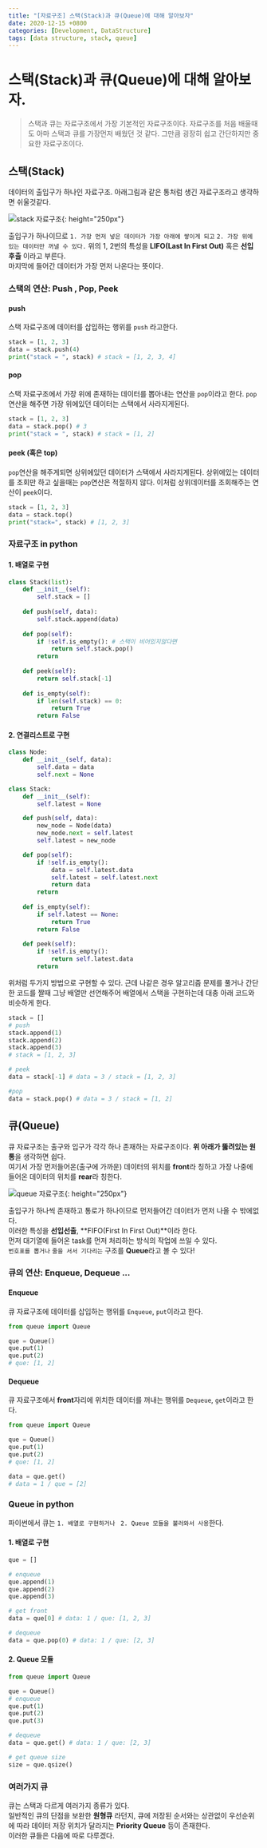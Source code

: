 ```yaml
---
title: "[자료구조] 스택(Stack)과 큐(Queue)에 대해 알아보자"
date: 2020-12-15 +0800
categories: [Development, DataStructure]
tags: [data structure, stack, queue]
---
```


# 스택(Stack)과 큐(Queue)에 대해 알아보자.

> 스택과 큐는 자료구조에서 가장 기본적인 자료구조이다.
> 자료구조를 처음 배울때도 아마 스택과 큐를 가장먼저 배웠던 것 같다.
> 그만큼 굉장히 쉽고 간단하지만 중요한 자료구조이다.

## 스택(Stack)

데이터의 출입구가 하나인 자료구조.
아래그림과 같은 통처럼 생긴 자료구조라고 생각하면 쉬울것같다.

![stack 자료구조](../../assets/img/stack.PNG){: height="250px"}

출입구가 하나이므로 `1. 가장 먼저 넣은 데이터가 가장 아래에 쌓이게 되고` `2. 가장 위에 있는 데이터만 꺼낼 수 있다.`
위의 1, 2번의 특성을 **LIFO(Last In First Out)** 혹은 **선입후출** 이라고 부른다.<br>
마지막에 들어간 데이터가 가장 먼저 나온다는 뜻이다.

### 스택의 연산: Push , Pop, Peek

#### push

스택 자료구조에 데이터를 삽입하는 행위를 `push` 라고한다.

```python
stack = [1, 2, 3]
data = stack.push(4)
print("stack = ", stack) # stack = [1, 2, 3, 4]
```

#### pop

스택 자료구조에서 가장 위에 존재하는 데이터를 뽑아내는 연산을 `pop`이라고 한다.
`pop`연산을 해주면 가장 위에있던 데이터는 스택에서 사라지게된다.

```python
stack = [1, 2, 3]
data = stack.pop() # 3
print("stack = ", stack) # stack = [1, 2]
```

#### peek (혹은 top)

`pop`연산을 해주게되면 상위에있던 데이터가 스택에서 사라지게된다.
상위에있는 데이터를 조회만 하고 싶을때는 `pop`연산은 적절하지 않다.
이처럼 상위데이터를 조회해주는 연산이 `peek`이다.

```python
stack = [1, 2, 3]
data = stack.top()
print("stack=", stack) # [1, 2, 3]
```



### 자료구조 in python

#### 1. 배열로 구현

```python
class Stack(list):
    def __init__(self):
        self.stack = []
        
	def push(self, data):
        self.stack.append(data)
      	
	def pop(self):
        if !self.is_empty(): # 스택이 비어있지않다면
        	return self.stack.pop()
    	return
    
    def peek(self):
        return self.stack[-1]
    
    def is_empty(self):
        if len(self.stack) == 0:
            return True
        return False
```

#### 2. 연결리스트로 구현

```python
class Node:
    def __init__(self, data):
        self.data = data
        self.next = None

class Stack:
    def __init__(self):
        self.latest = None

	def push(self, data):
        new_node = Node(data)
        new_node.next = self.latest
        self.latest = new_node

	def pop(self):
        if !self.is_empty():
            data = self.latest.data
            self.latest = self.latest.next
            return data
        return
    
    def is_empty(self):
        if self.latest == None:
            return True
        return False
    
    def peek(self):
        if !self.is_empty():
            return self.latest.data
        return
```

위처럼 두가지 방법으로 구현할 수 있다. 
근데 나같은 경우 알고리즘 문제를 풀거나 간단한 코드를 짤때 그냥 배열만 선언해주어 배열에서 스택을 구현하는데 대충 아래 코드와 비슷하게 한다.

```python
stack = []
# push
stack.append(1)
stack.append(2)
stack.append(3)
# stack = [1, 2, 3]

# peek
data = stack[-1] # data = 3 / stack = [1, 2, 3]

#pop
data = stack.pop() # data = 3 / stack = [1, 2]

```



## 큐(Queue)

큐 자료구조는 출구와 입구가 각각 하나 존재하는 자료구조이다.
**위 아래가 뚫려있는 원통**을 생각하면 쉽다.<br>
여기서 가장 먼저들어온(출구에 가까운) 데이터의 위치를 **front**라 칭하고 가장 나중에 들어온 데이터의 위치를 **rear**라 칭한다.

![queue 자료구조](../../assets/img/queue.PNG){: height="250px"}

출입구가 하나씩 존재하고 통로가 하나이므로 먼저들어간 데이터가 먼저 나올 수 밖에없다.<br>
이러한 특성을 **선입선출**, **FIFO(First In First Out)**이라 한다.<br>
먼저 대기열에 들어온 task를 먼저 처리하는 방식의 작업에 쓰일 수 있다.<br>
`번호표를 뽑거나` `줄을 서서 기다리는` 구조를 **Queue**라고 볼 수 있다!

### 큐의 연산: Enqueue, Dequeue ...

#### Enqueue

큐 자료구조에 데이터를 삽입하는 행위를 `Enqueue`, `put`이라고 한다.

```python
from queue import Queue

que = Queue()
que.put(1)
que.put(2)
# que: [1, 2] 
```

#### Dequeue

큐 자료구조에서 **front**자리에 위치한 데이터를 꺼내는 행위를 `Dequeue`, `get`이라고 한다.

```python
from queue import Queue

que = Queue()
que.put(1)
que.put(2)
# que: [1, 2]

data = que.get()
# data = 1 / que = [2]
```



### Queue in python

파이썬에서 큐는 `1. 배열로 구현하거나 ` `2. Queue 모듈을 불러와서 사용`한다.

#### 1. 배열로 구현

```python
que = []

# enqueue
que.append(1)
que.append(2)
que.append(3)

# get front
data = que[0] # data: 1 / que: [1, 2, 3]

# dequeue
data = que.pop(0) # data: 1 / que: [2, 3]

```

#### 2. Queue 모듈

```python
from queue import Queue

que = Queue()
# enqueue
que.put(1)
que.put(2)
que.put(3)

# dequeue
data = que.get() # data: 1 / que: [2, 3]

# get queue size
size = que.qsize()
```

### 여러가지 큐

큐는 스택과 다르게 여러가지 종류가 있다.<br>
일반적인 큐의 단점을 보완한 **원형큐** 라던지,
큐에 저장된 순서와는 상관없이 우선순위에 따라 데이터 저장 위치가 달라지는 **Priority Queue** 등이 존재한다.<br>
이러한 큐들은 다음에 따로 다루겠다.
